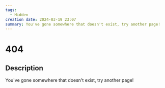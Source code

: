 ```yaml
---
tags:
  - Hidden
creation date: 2024-03-19 23:07
summary: You've gone somewhere that doesn't exist, try another page!
---
```

# 404

## Description

You've gone somewhere that doesn't exist, try another page!
